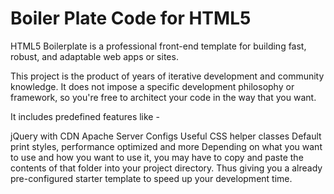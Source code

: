# Boiler Plate Code for HTML5
 HTML5 Boilerplate is a professional front-end template for building fast, robust, and adaptable web apps or sites.

This project is the product of years of iterative development and community knowledge. It does not impose a specific development philosophy or framework, so you're free to architect your code in the way that you want.

It includes predefined features like -

jQuery with CDN
Apache Server Configs
Useful CSS helper classes
Default print styles, performance optimized and more
Depending on what you want to use and how you want to use it, you may have to copy and paste the contents of that folder into your project directory. Thus giving you a already pre-configured starter template to speed up your development time.
